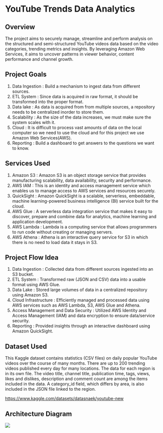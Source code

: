 # YouTube Trends Data Analytics

## Overview

The project aims to securely manage, streamline and perform analysis on the structured and semi-structured YouTube videos data based on the video categories, trending metrics and insights. By leveraging Amazon Web Services, it aims to uncover patterns in viewer behavior, content performance and channel growth.

## Project Goals
1. Data Ingestion : Build a mechanism to ingest data from different sources.
2. ETL System : Since data is acquired in raw format, it should be transformed into the proper format.
3. Data lake : As data is acquired from from multiple sources, a repository needs to be centralized inorder to store them.
4. Scalability : As the size of the data increases, we must make sure the system scales with it.
5. Cloud : It is difficult to process vast amounts of data on the local computer so we need to use the cloud and for this project we use Amazon Web Services(AWS).
6. Reporting : Build a dashboard to get answers to the questions we want to know.

## Services Used
1. Amazon S3 : Amazon S3 is an object storage service that provides manufacturing scalability, data availability, security and performance.
2. AWS IAM : This is an identity and access management service which enables us to manage access to AWS services and resources securely.
3. QuickSight : Amazon QuickSight is a scalable, serverless, embeddable, machine learning-powered business intelligence (BI) service built for the cloud.
4. AWS Glue : A serverless data integration service that makes it easy to discover, prepare and combine data for analytics, machine learning and application development.
5. AWS Lambda : Lambda is a computing service that allows programmers to run code without creating or managing servers.
6. AWS Athena : Athena is an interactive query service for S3 in which there is no need to load data it stays in S3.

## Project Flow Idea
1. Data Ingestion : Collected data from different sources ingested into an S3 bucket.
2. ETL System : Transformed raw (JSON and CSV) data into a usable format using AWS Glue.
3. Data Lake : Stored large volumes of data in a centralized repository using Amazon S3.
4. Cloud Infrastructure : Efficiently managed and processed data using AWS services such as AWS Lambda, S3, AWS Glue and Athena.
5. Access Management and Data Security : Utilized AWS Identity and Access Management (IAM) and data encryption to ensure data/service security.
6. Reporting : Provided insights through an interactive dashboard using Amazon QuickSight.

## Dataset Used
This Kaggle dataset contains statistics (CSV files) on daily popular YouTube videos over the course of many months. There are up to 200 trending videos published every day for many locations. The data for each region is in its own file. The video title, channel title, publication time, tags, views, likes and dislikes, description and comment count are among the items included in the data. A category_id field, which differs by area, is also included in the JSON file linked to the region.

https://www.kaggle.com/datasets/datasnaek/youtube-new

## Architecture Diagram
<img src="architecture.jpeg">
